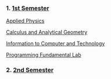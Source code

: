 <h3>1. <a href="https://github.com/hafsalman/Software-Engineering---FAST-NUCES/tree/main/1st%20Semester">1st Semester</a></h3>
<p><a href="https://github.com/hafsalman/Software-Engineering---FAST-NUCES/tree/main/1st%20Semester/Applied%20Physics">Applied Physics</a></p>
<p><a href="https://github.com/hafsalman/Software-Engineering---FAST-NUCES/tree/main/1st%20Semester/Calculus%20and%20Analytical%20Geometry">Calculus and Analytical Geometry</a></p>
<p><a href="https://github.com/hafsalman/Software-Engineering---FAST-NUCES/tree/main/1st%20Semester/Information%20to%20Computer%20and%20Technology">Information to Computer and Technology</a></p>
<p><a href="https://github.com/hafsalman/Software-Engineering---FAST-NUCES/tree/main/1st%20Semester/Programming%20Fundamentals%20Lab">Programming Fundamental Lab</a></p>

<h3>2. <a href="https://github.com/hafsalman/Software-Engineering---FAST-NUCES/tree/main/2nd%20Semester">2nd Semester</a></h3>
